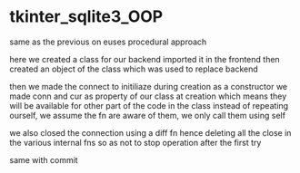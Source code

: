 # tkinter_sqlite3_OOP

same as the previous on euses procedural approach

here we created a class for our backend
imported it in the frontend
then created an object of the class 
which was used to replace backend

then we made the connect to initiliaze during creation as a constructor
we made conn and cur as property of our class at creation
which means they will be available for other part of the code in the class
instead of repeating ourself, we assume the fn are aware of them, we only call them using self

we also closed the connection using a diff fn
hence deleting all the close in the various internal fns so as not to stop operation after the first try

same with commit
